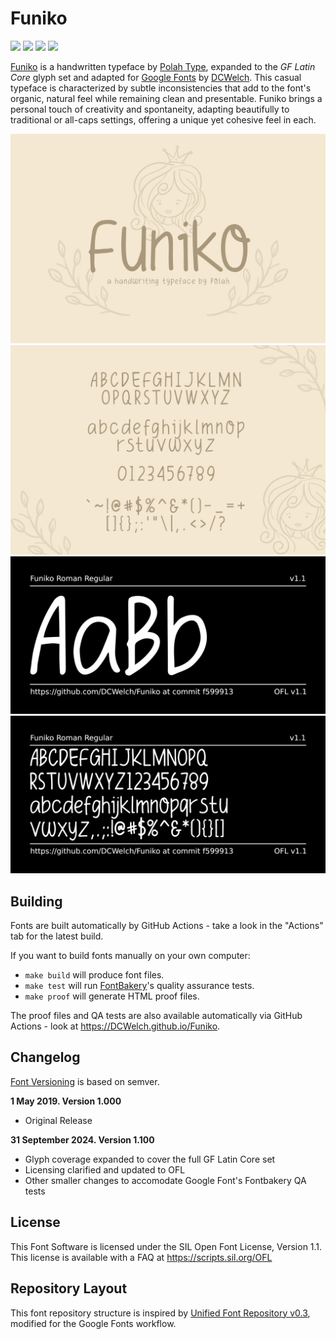 
# Funiko

[![][Fontbakery]](https://DCWelch.github.io/Funiko/fontbakery/fontbakery-report.html)
[![][Universal]](https://DCWelch.github.io/Funiko/fontbakery/fontbakery-report.html)
[![][GF Profile]](https://DCWelch.github.io/Funiko/fontbakery/fontbakery-report.html)
[![][Shaping]](https://DCWelch.github.io/Funiko/fontbakery/fontbakery-report.html)

[Fontbakery]: https://img.shields.io/endpoint?url=https%3A%2F%2Fraw.githubusercontent.com%2FDCWelch%2FFuniko%2Fgh-pages%2Fbadges%2Foverall.json
[GF Profile]: https://img.shields.io/endpoint?url=https%3A%2F%2Fraw.githubusercontent.com%2FDCWelch%2FFuniko%2Fgh-pages%2Fbadges%2FGoogleFonts.json
[Outline Correctness]: https://img.shields.io/endpoint?url=https%3A%2F%2Fraw.githubusercontent.com%2FDCWelch%2FFuniko%2Fgh-pages%2Fbadges%2FOutlineCorrectnessChecks.json
[Shaping]: https://img.shields.io/endpoint?url=https%3A%2F%2Fraw.githubusercontent.com%2FDCWelch%2FFuniko%2Fgh-pages%2Fbadges%2FShapingChecks.json
[Universal]: https://img.shields.io/endpoint?url=https%3A%2F%2Fraw.githubusercontent.com%2FDCWelch%2FFuniko%2Fgh-pages%2Fbadges%2FUniversal.json

[Funiko](github.com/DCWelch/Funiko) is a handwritten typeface by [Polah Type](https://www.behance.net/saipulkhurasan), expanded to the _GF Latin Core_ glyph set and adapted for [Google Fonts](https://github.com/googlefonts) by [DCWelch](https://github.com/DCWelch). This casual typeface is characterized by subtle inconsistencies that add to the font's organic, natural feel while remaining clean and presentable. Funiko brings a personal touch of creativity and spontaneity, adapting beautifully to traditional or all-caps settings, offering a unique yet cohesive feel in each.

![Sample Image](documentation/funiko1.jpg)
![Sample Image](documentation/funiko2.jpg)
![Sample Image](documentation/image1.png)
![Sample Image](documentation/image2.png)

## Building

Fonts are built automatically by GitHub Actions - take a look in the "Actions" tab for the latest build.

If you want to build fonts manually on your own computer:

* `make build` will produce font files.
* `make test` will run [FontBakery](https://github.com/googlefonts/fontbakery)'s quality assurance tests.
* `make proof` will generate HTML proof files.

The proof files and QA tests are also available automatically via GitHub Actions - look at https://DCWelch.github.io/Funiko.

## Changelog

[Font Versioning](https://github.com/googlefonts/gf-docs/tree/main/Spec#font-versioning) is based on semver.

**1 May 2019. Version 1.000**
- Original Release

**31 September 2024. Version 1.100**
- Glyph coverage expanded to cover the full GF Latin Core set
- Licensing clarified and updated to OFL
- Other smaller changes to accomodate Google Font's Fontbakery QA tests

## License

This Font Software is licensed under the SIL Open Font License, Version 1.1.
This license is available with a FAQ at
https://scripts.sil.org/OFL

## Repository Layout

This font repository structure is inspired by [Unified Font Repository v0.3](https://github.com/unified-font-repository/Unified-Font-Repository), modified for the Google Fonts workflow.
